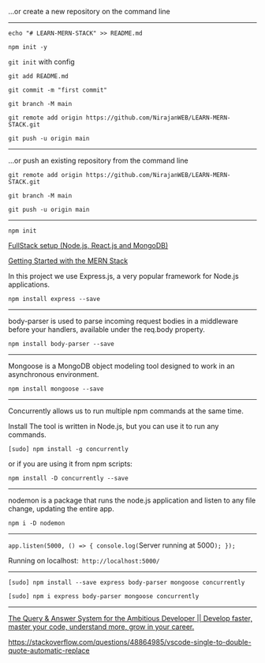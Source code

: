 …or create a new repository on the command line
___
`echo "# LEARN-MERN-STACK" >> README.md`

`npm init -y `

`git init` with config

`git add README.md`

`git commit -m "first commit"`

`git branch -M main`

`git remote add origin https://github.com/NirajanWEB/LEARN-MERN-STACK.git`

`git push -u origin main`
___

…or push an existing repository from the command line

`git remote add origin https://github.com/NirajanWEB/LEARN-MERN-STACK.git`

`git branch -M main`

`git push -u origin main`
___

`npm init`

[FullStack setup (Node.js, React.js and MongoDB)](https://dev.to/pacheco/my-fullstack-setup-node-js-react-js-and-mongodb-2a4k)

[Getting Started with the MERN Stack](https://morioh.com/p/9f11aba73daf)

In this project we use Express.js, a very popular framework for Node.js applications.

`npm install express --save`

___

body-parser is used to parse incoming request bodies in a middleware before your handlers, available under the req.body property.

`npm install body-parser --save`

___

Mongoose is a MongoDB object modeling tool designed to work in an asynchronous environment.

`npm install mongoose --save`

___

Concurrently allows us to run multiple npm commands at the same time.

Install
The tool is written in Node.js, but you can use it to run any commands.

`[sudo] npm install -g concurrently`

or if you are using it from npm scripts:

`npm install -D concurrently --save`

___

nodemon is a package that runs the node.js application and listen to any file change, updating the entire app.

`npm i -D nodemon`

---
`app.listen(5000, () => {
  console.log(`Server running at 5000`);
});`

Running on localhost:` http://localhost:5000/`







___
`[sudo] npm install --save express body-parser mongoose concurrently`

`[sudo] npm i express body-parser mongoose concurrently`


___
[The Query & Answer System for the Ambitious Developer ||
Develop faster, master your code, understand more, grow in your career.](https://www.codegrepper.com/?gclid=Cj0KCQjw--GFBhDeARIsACH_kdZ6InEzgM3jKT7oyMBLmW29JgkCcx-4pUWhfCE3XtEn5-V2GVRsoWUaAoUHEALw_wcB)

https://stackoverflow.com/questions/48864985/vscode-single-to-double-quote-automatic-replace